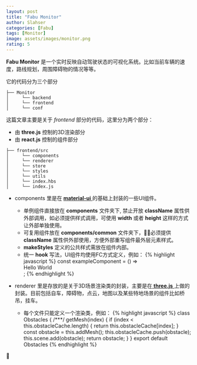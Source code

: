 ```yaml
---
layout: post
title: "Fabu Monitor"
author: Slahser
categories: [Fabu]
tags: [Monitor]
image: assets/images/monitor.png
rating: 5
---
```


**Fabu Monitor** 是一个实时反映自动驾驶状态的可视化系统。比如当前车辆的速度，路线规划，周围障碍物的情况等等。

它的代码分为三个部分

```
├── Monitor
│     └── backend
│     └── frontend
│     └── conf
```

这篇文章主要是关于 _frontend_ 部分的代码，这里分为两个部分：

- 由 **three.js** 控制的3D渲染部分
- 由 **react.js** 控制的组件部分

```
├── frontend/src
│     └── components
│     └── renderer
│     └── store
│     └── styles
│     └── utils
│     └── index.hbs
│     └── index.js
```

- components 里是在 [ **material-ui** ](https://https://material-ui.com "Material-ui") 的基础上封装的一些UI组件。
	- 单例组件直接放在 **components** 文件夹下, 禁止开放 **className** 属性供外部调用，如必须提供样式调用，可使用 **width** 或者 **height** 这样的方式让外部单独使用。
	- 可复用组件放在 **components/common** 文件夹下，必须提供 **className** 属性供外部使用，方便外部重写组件最外层元素样式。
	- **makeStyles** 定义的公共样式需放在组件内部。
	- 统一 **hook** 写法，UI组件均使用FC方式定义，例如：
			{% highlight javascript %}
			const exampleComponent = () => <div>Hello World</div>;
			{% endhighlight %}

- renderer 里是存放的是关于3D场景渲染类的封装，主要是在[ **three.js** ](https://threejs.org "Three.js")上做的封装。目前包括自车，障碍物，点云，地图以及某些特地场景的组件比如桥吊，挂车。
	- 每个文件只能定义一个渲染类，例如：
{% highlight javascript %}
class Obstacles {
	/***/
	getMesh(index) {
		if (index < this.obstacleCache.length) {
			return this.obstacleCache[index];
		}
		const obstacle = this.addMesh();
		this.obstacleCache.push(obstacle);
		this.scene.add(obstacle);
		return obstacle;
	}
}
export default Obstacles
{% endhighlight %}
	


